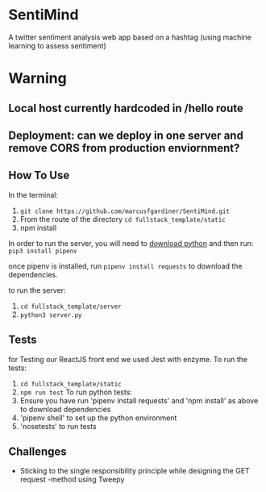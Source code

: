 # SentiMind

A twitter sentiment analysis web app based on a hashtag (using machine learning to assess sentiment)

# Warning

## Local host currently hardcoded in /hello route
## Deployment: can we deploy in one server and remove CORS from production enviornment?

## How To Use

In the terminal:

1. `git clone https://github.com/marcusfgardiner/SentiMind.git`
2. From the route of the directory `cd fullstack_template/static`
3. npm install

In order to run the server, you will need to [download python](https://www.python.org/downloads/) and then run: `pip3 install pipenv`

once pipenv is installed, run `pipenv install requests` to download the dependencies.

to run the server:

1. `cd fullstack_template/server`
2. `python3 server.py`

## Tests

for Testing our ReactJS front end we used Jest with enzyme. To run the tests:

1. `cd fullstack_template/static`
2. `npm run test`
To run python tests:
1. Ensure you have run 'pipenv install requests' and 'npm install' as above to download dependencies
2. 'pipenv shell' to set up the python environment
3. 'nosetests' to run tests

## Challenges

* Sticking to the single responsibility principle while designing the GET request -method using Tweepy